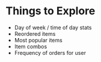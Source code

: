 # Things to Explore

* Day of week / time of day stats
* Reordered items
* Most popular items
* Item combos
* Frequency of orders for user
